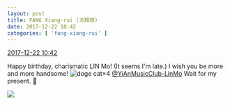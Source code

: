 ```yaml
---
layout: post
title: FANG Xiang-rui (方翔锐)
date: 2017-12-22 10:42
categories: [ 'fang-xiang-rui' ]
---
```


<div class="weibo-info">
  <a href="https://weibo.com/6117583008/FANEjgqUQ">2017-12-22 10:42</a>
</div>

Happy birthday, charismatic LIN Mo! (It seems I'm late.) I wish you be more and more handsome! ![doge cat](https://img.t.sinajs.cn/t4/appstyle/expression/ext/normal/4a/mm_org.gif)×4 [@YiAnMusicClub-LinMo](http://weibo.com/u/6108312042) Wait for my present. :gift:

<!-- more -->

<a href="https://wx4.sinaimg.cn/mw690/006G0KNGgy1fmpckno8i2j32c02c0u0z.jpg">
  <img class="weibo-pic-preview-h" src="//wx4.sinaimg.cn/orj360/006G0KNGgy1fmpckno8i2j32c02c0u0z.jpg" />
</a>
